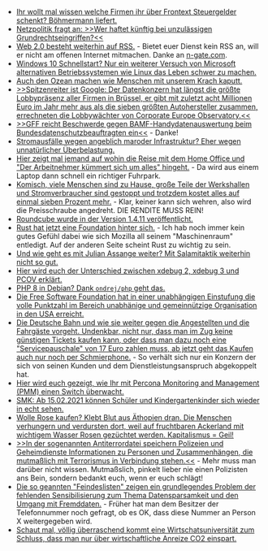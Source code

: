 * [Ihr wollt mal wissen welche Firmen ihr über Frontext Steuergelder schenkt? Böhmermann liefert.](https://blog.fefe.de/?ts=9edeca80)
* [Netzpolitik fragt an: >>Wer haftet künftig bei unzulässigen Grundrechtseingriffen?<<](https://netzpolitik.org/2021/predictive-policing-und-gesichtserkennung-wer-haftet-kuenftig-bei-unzulaessigen-grundrechtseingriffen/)
* [Web 2.0 besteht weiterhin auf RSS.](https://atthis.link/blog/2021/rss.html) - Bietet euer Dienst kein RSS an, will er nicht am offenen Internet mitmachen. Danke an [n-gate.com](http://n-gate.com/hackernews/2021/02/07/0/).
* [Windows 10 Schnellstart? Nur ein weiterer Versuch von Microsoft alternativen Betriebssystemen wie Linux das Leben schwer zu machen.](https://ekiwi-blog.de/8440/linux-parallel-zu-windows-installieren-installationsart-linux-neben-windows-10-installieren-fehlt/)
* [Auch den Ozean machen wie Menschen mit unserem Krach kaputt.](https://www.sonnenseite.com/de/wissenschaft/laerm-des-ozeans/)
* [>>Spitzenreiter ist Google: Der Datenkonzern hat längst die größte Lobbypräsenz aller Firmen in Brüssel, er gibt mit zuletzt acht Millionen Euro im Jahr mehr aus als die sieben größten Autohersteller zusammen, errechneten die Lobbywächter von Corporate Europe Observatory.<<](https://netzpolitik.org/2021/pressefoerderung-europas-werk-und-googles-beitrag/)
* [>>GFF reicht Beschwerde gegen BAMF-Handydatenauswertung beim Bundesdatenschutzbeauftragten ein<<](https://freiheitsrechte.org/pm-bamf-beschwerde/) - Danke!
* [Stromausfälle wegen angeblich maroder Infrastruktur? Eher wegen unnatürlicher Überbelastung.](https://blog.fefe.de/?ts=9edf912e)
* [Hier zeigt mal jemand auf wohin die Reise mit dem Home Office und "Der Arbeitnehmer kümmert sich um alles" hingeht.](https://opensource.com/article/21/2/high-availability-home-office) - Da wird aus einem Laptop dann schnell ein richtiger Fuhrpark.
* [Komisch, viele Menschen sind zu Hause, große Teile der Werkshallen und Stromverbraucher sind gestoppt und trotzdem kostet alles auf einmal sieben Prozent mehr.](https://www.sonnenseite.com/de/energie/energiekosten-staerkster-anstieg-seit-ueber-10-jahren/) - Klar, keiner kann sich wehren, also wird die Preisschraube angedreht. DIE RENDITE MUSS REIN!
* [Roundcube wurde in der Version 1.4.11 veröffentlicht.](https://roundcube.net/news/2021/02/08/security-update-1.4.11)
* [Rust hat jetzt eine Foundation hinter sich.](https://lwn.net/Articles/845437) - Ich hab noch immer kein gutes Gefühl dabei wie sich Mozilla all seinem "Maschinenraum" entledigt. Auf der anderen Seite scheint Rust zu wichtig zu sein.
* [Und wie geht es mit Julian Assange weiter? Mit Salamitaktik weiterhin nicht so gut.](https://verfassungsblog.de/assanges-extradition-status-pending/)
* [Hier wird euch der Unterschied zwischen xdebug 2, xdebug 3 und PCOV erklärt.](https://php.watch/articles/xdebug2-vs-3-benchmark)
* [PHP 8 in Debian? Dank `ondrej/php` geht das.](https://php.watch/articles/php-8.0-installation-update-guide-debian-ubuntu)
* [Die Free Software Foundation hat in einer unabhängigen Einstufung die volle Punktzahl im Bereich unabhänige und gemeinnützige Organisation in den USA erreicht.](https://www.fsf.org/news/free-software-foundation-awarded-perfect-score-from-charity-navigator-plus-eighth-consecutive-four-star-rating)
* [Die Deutsche Bahn und wie sie weiter gegen die Angestellten und die Fahrgäste vorgeht. Undenkbar, nicht nur, dass man im Zug keine günstigen Tickets kaufen kann, oder dass man dazu noch eine "Servicepauschale" von 17 Euro zahlen muss, ab jetzt geht das Kaufen auch nur noch per Schmierphone.](https://www.tagesschau.de/inland/deutsche-bahn-ticketverkauf-101.html) - So verhält sich nur ein Konzern der sich von seinen Kunden und dem Dienstleistungsanspruch abgekoppelt hat.
* [Hier wird euch gezeigt, wie Ihr mit Percona Monitoring and Management (PMM) einen Switch überwacht.](https://www.percona.com/blog/2021/02/09/monitoring-a-tp-link-switch-with-percona-monitoring-and-management/)
* [SMK: Ab 15.02.2021 können Schüler und Kindergartenkinder sich wieder in echt sehen.](https://www.bildung.sachsen.de/blog/index.php/2021/02/10/faq-schulbetrieb-in-der-primarstufe/)
* [Wolle Rose kaufen? Klebt Blut aus Äthopien dran. Die Menschen verhungern und verdursten dort, weil auf fruchtbaren Ackerland mit wichtigem Wasser Rosen gezüchtet werden. Kapitalismus = Geil!](https://netzfrauen.org/2021/02/09/ethiopia-2/)
* [>>In der sogenannten Antiterrordatei speichern Polizeien und Geheimdienste Informationen zu Personen und Zusammenhängen, die mutmaßlich mit Terrorismus in Verbindung stehen.<<](https://netzpolitik.org/2021/antiterrordatei-ueberwachungsbefugnisse-auf-vorrat/) - Mehr muss man darüber nicht wissen. Mutmaßslich, pinkelt lieber nie einen Polizisten ans Bein, sondern bedankt euch, wenn er euch schlägt!
* [Die so geannten "Feindeslisten" zeigen ein grundlegendes Problem der fehlenden Sensibilisierung zum Thema Datensparsamkeit und den Umgang mit Fremddaten.](https://verfassungsblog.de/friede-den-telegram-kanalen/) - Früher hat man dem Besitzer der Telefonnummer noch gefragt, ob es OK, dass diese Nummer an Person X weitergegeben wird.
* [Schaut mal, völlig überraschend kommt eine Wirtschatsuniversität zum Schluss, dass man nur über wirtschaftliche Anreize CO2 einspart.](https://www.sonnenseite.com/de/wissenschaft/oekonom-hat-berechnet-welche-strategie-den-co2-ausstoss-am-effizientesten-reduziert/)
